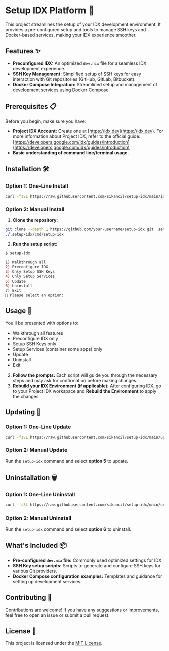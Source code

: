 # Setup IDX Platform 🚀
This project streamlines the setup of your IDX development environment. It provides a pre-configured setup and tools to manage SSH keys and Docker-based services, making your IDX experience smoother.

## Features ✨
- **Preconfigured IDX:** An optimized `dev.nix` file for a seamless IDX development experience.
- **SSH Key Management:** Simplified setup of SSH keys for easy interaction with Git repositories (GitHub, GitLab, Bitbucket).
- **Docker Compose Integration:** Streamlined setup and management of development services using Docker Compose.

## Prerequisites 📋
Before you begin, make sure you have:
- **Project IDX Account:** Create one at [https://idx.dev](https://idx.dev). For more information about Project IDX, refer to the official guide: [https://developers.google.com/idx/guides/introduction](https://developers.google.com/idx/guides/introduction)
- **Basic understanding of command line/terminal usage.**

## Installation 🛠️
### Option 1: One-Line Install
```bash
curl -fsSL https://raw.githubusercontent.com/sikancil/setup-idx/main/install_setup-idx | bash
```
### Option 2: Manual Install
1. **Clone the repository:**
```bash
git clone --depth 1 https://github.com/your-username/setup-idx.git .setup-idx
./.setup-idx/cmd/setup-idx
```
2. **Run the setup script:**
```bash
$ setup-idx

1) Walkthrough all
2) Preconfigure IDX
3) Only Setup SSH Keys
4) Only Setup Services
5) Update
6) Uninstall
7) Exit
🚦 Please select an option: 
```

## Usage 🚀
You'll be presented with options to:
  - Walkthrough all features
  - Preconfigure IDX only
  - Setup SSH Keys only
  - Setup Services (container some apps) only
  - Update
  - Uninstall
  - Exit
2. **Follow the prompts:** Each script will guide you through the necessary steps and may ask for confirmation before making changes.
3. **Rebuild your IDX Environment (if applicable):** After configuring IDX, go to your Project IDX workspace and **Rebuild the Environment** to apply the changes.

## Updating 🔄
### Option 1: One-Line Update
```bash
curl -fsSL https://raw.githubusercontent.com/sikancil/setup-idx/main/update_setup-idx | bash
```
### Option 2: Manual Update
Run the `setup-idx` command and select **option 5** to update.

## Uninstallation 🗑️
### Option 1: One-Line Uninstall
```bash
curl -fsSL https://raw.githubusercontent.com/sikancil/setup-idx/main/uninstall_setup-idx | bash
```
### Option 2: Manual Uninstall
Run the `setup-idx` command and select **option 6** to uninstall.

## What's Included 📦
  - **Pre-configured `dev.nix` file:** Commonly used optimized settings for IDX.
  - **SSH Key setup scripts:** Scripts to generate and configure SSH keys for various Git providers.
  - **Docker Compose configuration examples:** Templates and guidance for setting up development services.

## Contributing 🤝
Contributions are welcome! If you have any suggestions or improvements, feel free to open an issue or submit a pull request.

## License 📝
This project is licensed under the [MIT License](https://opensource.org/licenses/MIT).
